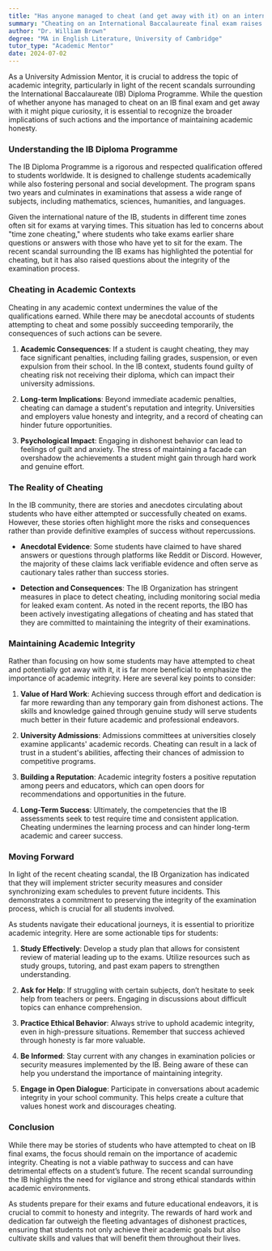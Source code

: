 ```yaml
---
title: "Has anyone managed to cheat (and get away with it) on an international baccalaureate final exam?"
summary: "Cheating on an International Baccalaureate final exam raises concerns about academic integrity, with serious implications for students and institutions."
author: "Dr. William Brown"
degree: "MA in English Literature, University of Cambridge"
tutor_type: "Academic Mentor"
date: 2024-07-02
---
```


As a University Admission Mentor, it is crucial to address the topic of academic integrity, particularly in light of the recent scandals surrounding the International Baccalaureate (IB) Diploma Programme. While the question of whether anyone has managed to cheat on an IB final exam and get away with it might pique curiosity, it is essential to recognize the broader implications of such actions and the importance of maintaining academic honesty.

### Understanding the IB Diploma Programme

The IB Diploma Programme is a rigorous and respected qualification offered to students worldwide. It is designed to challenge students academically while also fostering personal and social development. The program spans two years and culminates in examinations that assess a wide range of subjects, including mathematics, sciences, humanities, and languages.

Given the international nature of the IB, students in different time zones often sit for exams at varying times. This situation has led to concerns about "time zone cheating," where students who take exams earlier share questions or answers with those who have yet to sit for the exam. The recent scandal surrounding the IB exams has highlighted the potential for cheating, but it has also raised questions about the integrity of the examination process.

### Cheating in Academic Contexts

Cheating in any academic context undermines the value of the qualifications earned. While there may be anecdotal accounts of students attempting to cheat and some possibly succeeding temporarily, the consequences of such actions can be severe. 

1. **Academic Consequences**: If a student is caught cheating, they may face significant penalties, including failing grades, suspension, or even expulsion from their school. In the IB context, students found guilty of cheating risk not receiving their diploma, which can impact their university admissions.

2. **Long-term Implications**: Beyond immediate academic penalties, cheating can damage a student's reputation and integrity. Universities and employers value honesty and integrity, and a record of cheating can hinder future opportunities.

3. **Psychological Impact**: Engaging in dishonest behavior can lead to feelings of guilt and anxiety. The stress of maintaining a facade can overshadow the achievements a student might gain through hard work and genuine effort.

### The Reality of Cheating

In the IB community, there are stories and anecdotes circulating about students who have either attempted or successfully cheated on exams. However, these stories often highlight more the risks and consequences rather than provide definitive examples of success without repercussions. 

- **Anecdotal Evidence**: Some students have claimed to have shared answers or questions through platforms like Reddit or Discord. However, the majority of these claims lack verifiable evidence and often serve as cautionary tales rather than success stories.

- **Detection and Consequences**: The IB Organization has stringent measures in place to detect cheating, including monitoring social media for leaked exam content. As noted in the recent reports, the IBO has been actively investigating allegations of cheating and has stated that they are committed to maintaining the integrity of their examinations.

### Maintaining Academic Integrity

Rather than focusing on how some students may have attempted to cheat and potentially got away with it, it is far more beneficial to emphasize the importance of academic integrity. Here are several key points to consider:

1. **Value of Hard Work**: Achieving success through effort and dedication is far more rewarding than any temporary gain from dishonest actions. The skills and knowledge gained through genuine study will serve students much better in their future academic and professional endeavors.

2. **University Admissions**: Admissions committees at universities closely examine applicants' academic records. Cheating can result in a lack of trust in a student's abilities, affecting their chances of admission to competitive programs.

3. **Building a Reputation**: Academic integrity fosters a positive reputation among peers and educators, which can open doors for recommendations and opportunities in the future.

4. **Long-Term Success**: Ultimately, the competencies that the IB assessments seek to test require time and consistent application. Cheating undermines the learning process and can hinder long-term academic and career success.

### Moving Forward

In light of the recent cheating scandal, the IB Organization has indicated that they will implement stricter security measures and consider synchronizing exam schedules to prevent future incidents. This demonstrates a commitment to preserving the integrity of the examination process, which is crucial for all students involved.

As students navigate their educational journeys, it is essential to prioritize academic integrity. Here are some actionable tips for students:

1. **Study Effectively**: Develop a study plan that allows for consistent review of material leading up to the exams. Utilize resources such as study groups, tutoring, and past exam papers to strengthen understanding.

2. **Ask for Help**: If struggling with certain subjects, don’t hesitate to seek help from teachers or peers. Engaging in discussions about difficult topics can enhance comprehension.

3. **Practice Ethical Behavior**: Always strive to uphold academic integrity, even in high-pressure situations. Remember that success achieved through honesty is far more valuable.

4. **Be Informed**: Stay current with any changes in examination policies or security measures implemented by the IB. Being aware of these can help you understand the importance of maintaining integrity.

5. **Engage in Open Dialogue**: Participate in conversations about academic integrity in your school community. This helps create a culture that values honest work and discourages cheating.

### Conclusion

While there may be stories of students who have attempted to cheat on IB final exams, the focus should remain on the importance of academic integrity. Cheating is not a viable pathway to success and can have detrimental effects on a student’s future. The recent scandal surrounding the IB highlights the need for vigilance and strong ethical standards within academic environments.

As students prepare for their exams and future educational endeavors, it is crucial to commit to honesty and integrity. The rewards of hard work and dedication far outweigh the fleeting advantages of dishonest practices, ensuring that students not only achieve their academic goals but also cultivate skills and values that will benefit them throughout their lives.
    